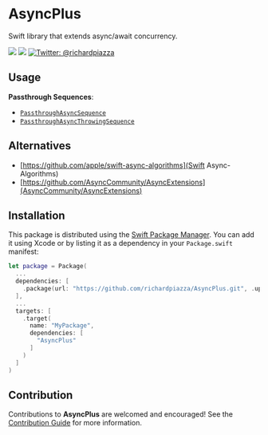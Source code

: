 # AsyncPlus

Swift library that extends async/await concurrency.

<p>
 <img src="https://github.com/richardpiazza/AsyncPlus/workflows/Swift/badge.svg?branch=main" />
 <img src="https://img.shields.io/badge/Swift-5.6-orange.svg" />
 <a href="https://twitter.com/richardpiazza">
 <img src="https://img.shields.io/badge/twitter-@richardpiazza-blue.svg?style=flat" alt="Twitter: @richardpiazza" />
 </a>
</p>

## Usage

**Passthrough Sequences**:

* [`PassthroughAsyncSequence`](Sources/AsyncPlus/PassthroughAsyncSequence.swift)
* [`PassthroughAsyncThrowingSequence`](Sources/AsyncPlus/PassthroughAsyncThrowingSequence.swift)

## Alternatives

* [https://github.com/apple/swift-async-algorithms](Swift Async-Algorithms)
* [https://github.com/AsyncCommunity/AsyncExtensions](AsyncCommunity/AsyncExtensions)

## Installation

This package is distributed using the [Swift Package Manager](https://swift.org/package-manager). 
You can add it using Xcode or by listing it as a dependency in your `Package.swift` manifest:

```swift
let package = Package(
  ...
  dependencies: [
    .package(url: "https://github.com/richardpiazza/AsyncPlus.git", .upToNextMajor(from: "0.1.0")
  ],
  ...
  targets: [
    .target(
      name: "MyPackage",
      dependencies: [
        "AsyncPlus"
      ]
    )
  ]
)
```

## Contribution

Contributions to **AsyncPlus** are welcomed and encouraged! See the [Contribution Guide](CONTRIBUTING.md) for more information.
